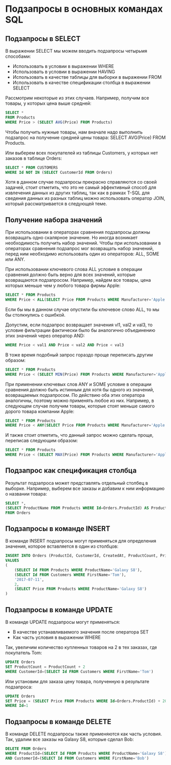 # Подзапросы в основных командах SQL

## Подзапросы в SELECT
В выражении SELECT мы можем вводить подзапросы четырьмя способами:

- Использовать в условии в выражении WHERE
- Использовать в условии в выражении HAVING
- Использовать в качестве таблицы для выборки в выражении FROM
- Использовать в качестве спецификации столбца в выражении SELECT

Рассмотрим некоторые из этих случаев. Например, получим все товары, у которых цена выше средней:
```sql
SELECT *
FROM Products
WHERE Price > (SELECT AVG(Price) FROM Products)
```

Чтобы получить нужные товары, нам вначале надо выполнить подзапрос на получение средней цены товара: SELECT AVG(Price) FROM Products.

Или выберем всех покупателей из таблицы Customers, у которых нет заказов в таблице Orders:

```sql
SELECT * FROM CUSTOMERS
WHERE Id NOT IN (SELECT CustomerId FROM Orders)
```

Хотя в данном случае подзапросы прекрасно справляются со своей задачей, стоит отметить, что это не самый эффективный способ для извлечения данных из других таблиц, так как в рамках T-SQL для сведения данных из разных таблиц можно использовать оператор JOIN, который рассматривается в следующей теме.

## Получение набора значений

При использовании в операторах сравнения подзапросы должны возвращать одно скалярное значение. Но иногда возникает необходимость получить набор значений. Чтобы при использовании в операторах сравнения подзапрос мог возвращать набор значений, перед ним необходимо использовать один из операторов: ALL, SOME или ANY.

При использовании ключевого слова ALL условие в операции сравнения должно быть верно для всех значений, которые возвращаются подзапросом. Например, найдем все товары, цена которых меньше чем у любого товара фирмы Apple:

```sql
SELECT * FROM Products
WHERE Price < ALL(SELECT Price FROM Products WHERE Manufacturer='Apple')
```

Если бы мы в данном случае опустили бы ключевое слово ALL, то мы бы столкнулись с ошибкой.

Допустим, если подзапрос возвращает значения vl1, val2 и val3, то условие фильтрации фактически было бы аналогично объединению этих значений через оператор AND:

```sql 
WHERE Price < val1 AND Price < val2 AND Price < val3
```

В тоже время подобный запрос гораздо проще переписать другим образом:

```sql
SELECT * FROM Products
WHERE Price < (SELECT MIN(Price) FROM Products WHERE Manufacturer='Apple')
```

При применении ключевых слов ANY и SOME условие в операции сравнения должно быть истинным для хотя бы одного из значений, возвращаемых подзапросом. По действию оба этих оператора аналогичны, поэтому можно применять любое из них. Например, в следующем случае получим товары, которые стоят меньше самого дорого товара компании Apple:

```sql
SELECT * FROM Products
WHERE Price < ANY(SELECT Price FROM Products WHERE Manufacturer='Apple')
```

И также стоит отметить, что данный запрос можно сделать проще, переписав следующим образом:


```sql
SELECT * FROM Products
WHERE Price < (SELECT MAX(Price) FROM Products WHERE Manufacturer='Apple')
```

## Подзапрос как спецификация столбца

Результат подзапроса может представлять отдельный столбец в выборке. Например, выберем все заказы и добавим к ним информацию о названии товара:

```sql
SELECT *, 
(SELECT ProductName FROM Products WHERE Id=Orders.ProductId) AS Product 
FROM Orders
```

## Подзапросы в команде INSERT
В команде INSERT подзапросы могут применяться для определения значения, которое вставляется в один из столбцов:

```sql
INSERT INTO Orders (ProductId, CustomerId, CreatedAt, ProductCount, Price)
VALUES
( 
    (SELECT Id FROM Products WHERE ProductName='Galaxy S8'), 
    (SELECT Id FROM Customers WHERE FirstName='Tom'),
    '2017-07-11',  
    2, 
    (SELECT Price FROM Products WHERE ProductName='Galaxy S8')
)
```

## Подзапросы в команде UPDATE
В команде UPDATE подзапросы могут применяться:

- В качестве устанавливаемого значения после оператора SET
- Как часть условия в выражении WHERE

Так, увеличим количество купленных товаров на 2 в тех заказах, где покупатель Тоm:
```sql
UPDATE Orders
SET ProductCount = ProductCount + 2
WHERE CustomerId=(SELECT Id FROM Customers WHERE FirstName='Tom')
```

Или установим для заказа цену товара, полученную в результате подзапроса:

```sql
UPDATE Orders
SET Price = (SELECT Price FROM Products WHERE Id=Orders.ProductId) + 2000
WHERE Id=1
```
## Подзапросы в команде DELETE
В команде DELETE подзапросы также применяются как часть условия. Так, удалим все заказы на Galaxy S8, которые сделал Bob:

```sql
DELETE FROM Orders
WHERE ProductId=(SELECT Id FROM Products WHERE ProductName='Galaxy S8')
AND CustomerId=(SELECT Id FROM Customers WHERE FirstName='Bob')
```